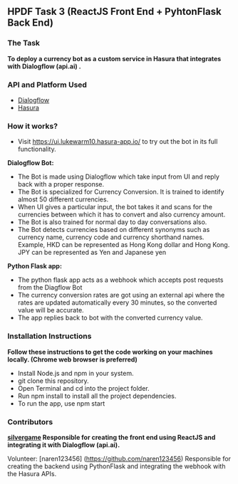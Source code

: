 ## HPDF Task 3 (ReactJS Front End + PyhtonFlask Back End)
 
### The Task
**To deploy a currency bot as a custom service in Hasura that integrates with Dialogflow (api.ai) .**

### API and Platform Used
* [Dialogflow](https://dialogflow.com/docs/getting-started/building-your-first-agent)
* [Hasura](https://docs.hasura.io/0.15/manual/getting-started/index.html)
 
 
### How it works?
 
* Visit https://ui.lukewarm10.hasura-app.io/ to try out the bot in its full functionality.
 
**Dialogflow Bot:**
* The Bot is made using Dialogflow which take input from UI and reply back with a proper response.
* The Bot is specialized for Currency Conversion. It is trained to identify almost 50 different currencies. 
* When UI gives a particular input, the bot takes it and scans for the currencies between which it has to convert and also currency amount.
* The Bot is also trained for normal day to day conversations also.
* The Bot detects currencies based on different synonyms such as currency name, currency code and currency shorthand names. Example, HKD can be represented as Hong Kong dollar and Hong Kong. JPY can be represented as Yen and Japanese yen

**Python Flask app:**
* The python flask app acts as a webhook which accepts post requests from the Diagflow Bot
* The currency conversion rates are got using an external api where the  rates are updated automatically every 30 minutes, so the converted value will be accurate.
* The app replies back to bot with the converted currency value.

### Installation Instructions
**Follow these instructions to get the code working on your machines locally. (Chrome web browser is preferred)**
* Install Node.js and npm in your system.
* git clone this repository.
* Open Terminal and cd into the project folder.
* Run npm install to install all the project dependencies.
* To run the app, use npm start

### Contributors
**[silvergame](https://github.com/silvergame) Responsible for creating the front end using ReactJS and integrating it with Dialogflow (api.ai).**

Volunteer:
[naren123456] (https://github.com/naren123456) Responsible for creating the backend using PythonFlask and integrating the webhook with the Hasura APIs.
